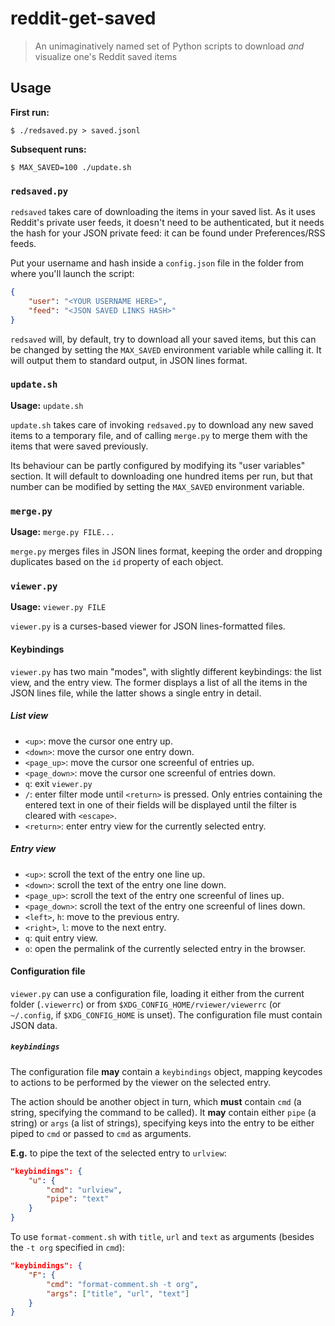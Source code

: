 # reddit-get-saved

> An unimaginatively named set of Python scripts to download *and* visualize one's Reddit saved items

## Usage

**First run:**

```
$ ./redsaved.py > saved.jsonl
```

**Subsequent runs:**

```
$ MAX_SAVED=100 ./update.sh
```

### `redsaved.py`

`redsaved` takes care of downloading the items in your saved list.  As it uses Reddit's private user feeds, it doesn't need to be authenticated, but it needs the hash for your JSON private feed: it can be found under Preferences/RSS feeds.

Put your username and hash inside a `config.json` file in the folder from where you'll launch the script:

```json
{
    "user": "<YOUR USERNAME HERE>",
    "feed": "<JSON SAVED LINKS HASH>"
}
```

`redsaved` will, by default, try to download all your saved items, but this can be changed by setting the `MAX_SAVED` environment variable while calling it.  It will output them to standard output, in JSON lines format.

### `update.sh`

**Usage:** `update.sh`

`update.sh` takes care of invoking `redsaved.py` to download any new saved items to a temporary file, and of calling `merge.py` to merge them with the items that were saved previously.

Its behaviour can be partly configured by modifying its "user variables" section.  It will default to downloading one hundred items per run, but that number can be modified by setting the `MAX_SAVED` environment variable.

### `merge.py`

**Usage:** `merge.py FILE...`

`merge.py` merges files in JSON lines format, keeping the order and dropping duplicates based on the `id` property of each object.

### `viewer.py`

**Usage:** `viewer.py FILE`

`viewer.py` is a curses-based viewer for JSON lines-formatted files.

#### Keybindings

`viewer.py` has two main "modes", with slightly different keybindings: the list view, and the entry view.  The former displays a list of all the items in the JSON lines file, while the latter shows a single entry in detail.

##### List view

- `<up>`: move the cursor one entry up.
- `<down>`: move the cursor one entry down.
- `<page_up>`: move the cursor one screenful of entries up.
- `<page_down>`: move the cursor one screenful of entries down.
- `q`: exit `viewer.py`
- `/`: enter filter mode until `<return>` is pressed.  Only entries containing the entered text in one of their fields will be displayed until the filter is cleared with `<escape>`.
- `<return>`: enter entry view for the currently selected entry.

##### Entry view

- `<up>`: scroll the text of the entry one line up.
- `<down>`: scroll the text of the entry one line down.
- `<page_up>`: scroll the text of the entry one screenful of lines up.
- `<page_down>`: scroll the text of the entry one screenful of lines down.
- `<left>`, `h`: move to the previous entry.
- `<right>`, `l`: move to the next entry.
- `q`: quit entry view.
- `o`: open the permalink of the currently selected entry in the browser.

#### Configuration file

`viewer.py` can use a configuration file, loading it either from the current folder (`.viewerrc`) or from `$XDG_CONFIG_HOME/rviewer/viewerrc` (or `~/.config`, if `$XDG_CONFIG_HOME` is unset).  The configuration file must contain JSON data.

##### `keybindings`

The configuration file **may** contain a `keybindings` object, mapping keycodes to actions to be performed by the viewer on the selected entry.

The action should be another object in turn, which **must** contain `cmd` (a string, specifying the command to be called).  It **may** contain either `pipe` (a string) or `args` (a list of strings), specifying keys into the entry to be either piped to `cmd` or passed to `cmd` as arguments.

**E.g.** to pipe the text of the selected entry to `urlview`:

```json
"keybindings": {
    "u": {
        "cmd": "urlview",
        "pipe": "text"
    }
}
```

To use `format-comment.sh` with `title`, `url` and `text` as arguments (besides the `-t org` specified in `cmd`):

```json
"keybindings": {
    "F": {
        "cmd": "format-comment.sh -t org",
        "args": ["title", "url", "text"]
    }
}
```
